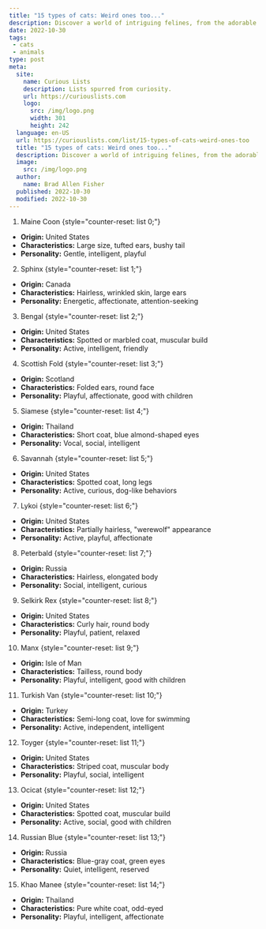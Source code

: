 ```yaml
---
title: "15 types of cats: Weird ones too..."
description: Discover a world of intriguing felines, from the adorable Maine Coon to the hairless Sphynx, the curious Bengal to the peculiar Manx. We've got all cat breeds!
date: 2022-10-30
tags:
 - cats
 - animals
type: post
meta:
  site:
    name: Curious Lists
    description: Lists spurred from curiosity.
    url: https://curiouslists.com
    logo:
      src: /img/logo.png
      width: 301
      height: 242
  language: en-US
  url: https://curiouslists.com/list/15-types-of-cats-weird-ones-too
  title: "15 types of cats: Weird ones too..."
  description: Discover a world of intriguing felines, from the adorable Maine Coon to the hairless Sphynx, the curious Bengal to the peculiar Manx. We've got all cat breeds!
  image:
    src: /img/logo.png
  author:
    name: Brad Allen Fisher
  published: 2022-10-30
  modified: 2022-10-30
---
```



1. Maine Coon {style="counter-reset: list 0;"}
  - **Origin:** United States
  - **Characteristics:** Large size, tufted ears, bushy tail
  - **Personality:** Gentle, intelligent, playful

2. Sphinx {style="counter-reset: list 1;"}
  - **Origin:** Canada
  - **Characteristics:** Hairless, wrinkled skin, large ears
  - **Personality:** Energetic, affectionate, attention-seeking

3. Bengal {style="counter-reset: list 2;"}
  - **Origin:** United States
  - **Characteristics:** Spotted or marbled coat, muscular build
  - **Personality:** Active, intelligent, friendly

4. Scottish Fold {style="counter-reset: list 3;"}
  - **Origin:** Scotland
  - **Characteristics:** Folded ears, round face
  - **Personality:** Playful, affectionate, good with children

5. Siamese {style="counter-reset: list 4;"}
  - **Origin:** Thailand
  - **Characteristics:** Short coat, blue almond-shaped eyes
  - **Personality:** Vocal, social, intelligent

6. Savannah {style="counter-reset: list 5;"}
  - **Origin:** United States
  - **Characteristics:** Spotted coat, long legs
  - **Personality:** Active, curious, dog-like behaviors

7. Lykoi {style="counter-reset: list 6;"}
  - **Origin:** United States
  - **Characteristics:** Partially hairless, "werewolf" appearance
  - **Personality:** Active, playful, affectionate

8. Peterbald {style="counter-reset: list 7;"}
  - **Origin:** Russia
  - **Characteristics:** Hairless, elongated body
  - **Personality:** Social, intelligent, curious

9. Selkirk Rex {style="counter-reset: list 8;"}
  - **Origin:** United States
  - **Characteristics:** Curly hair, round body
  - **Personality:** Playful, patient, relaxed

10. Manx {style="counter-reset: list 9;"}
   - **Origin:** Isle of Man
   - **Characteristics:** Tailless, round body
   - **Personality:** Playful, intelligent, good with children

11. Turkish Van {style="counter-reset: list 10;"}
   - **Origin:** Turkey
   - **Characteristics:** Semi-long coat, love for swimming
   - **Personality:** Active, independent, intelligent

12. Toyger {style="counter-reset: list 11;"}
   - **Origin:** United States
   - **Characteristics:** Striped coat, muscular body
   - **Personality:** Playful, social, intelligent

13. Ocicat {style="counter-reset: list 12;"}
   - **Origin:** United States
   - **Characteristics:** Spotted coat, muscular build
   - **Personality:** Active, social, good with children

14. Russian Blue {style="counter-reset: list 13;"}
   - **Origin:** Russia
   - **Characteristics:** Blue-gray coat, green eyes
   - **Personality:** Quiet, intelligent, reserved

15. Khao Manee {style="counter-reset: list 14;"}
   - **Origin:** Thailand
   - **Characteristics:** Pure white coat, odd-eyed
   - **Personality:** Playful, intelligent, affectionate